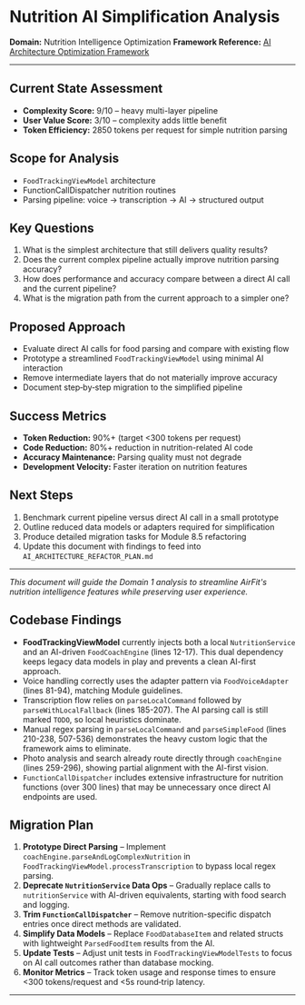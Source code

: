 # Nutrition AI Simplification Analysis

**Domain:** Nutrition Intelligence Optimization
**Framework Reference:** [AI Architecture Optimization Framework](AI_ARCHITECTURE_OPTIMIZATION_FRAMEWORK.md)

---

## Current State Assessment
- **Complexity Score:** 9/10 – heavy multi-layer pipeline
- **User Value Score:** 3/10 – complexity adds little benefit
- **Token Efficiency:** 2850 tokens per request for simple nutrition parsing

## Scope for Analysis
- `FoodTrackingViewModel` architecture
- FunctionCallDispatcher nutrition routines
- Parsing pipeline: voice → transcription → AI → structured output

## Key Questions
1. What is the simplest architecture that still delivers quality results?
2. Does the current complex pipeline actually improve nutrition parsing accuracy?
3. How does performance and accuracy compare between a direct AI call and the current pipeline?
4. What is the migration path from the current approach to a simpler one?

## Proposed Approach
- Evaluate direct AI calls for food parsing and compare with existing flow
- Prototype a streamlined `FoodTrackingViewModel` using minimal AI interaction
- Remove intermediate layers that do not materially improve accuracy
- Document step‑by‑step migration to the simplified pipeline

## Success Metrics
- **Token Reduction:** 90%+ (target <300 tokens per request)
- **Code Reduction:** 80%+ reduction in nutrition-related AI code
- **Accuracy Maintenance:** Parsing quality must not degrade
- **Development Velocity:** Faster iteration on nutrition features

## Next Steps
1. Benchmark current pipeline versus direct AI call in a small prototype
2. Outline reduced data models or adapters required for simplification
3. Produce detailed migration tasks for Module 8.5 refactoring
4. Update this document with findings to feed into `AI_ARCHITECTURE_REFACTOR_PLAN.md`

---

*This document will guide the Domain 1 analysis to streamline AirFit's nutrition intelligence features while preserving user experience.*

## Codebase Findings
- **FoodTrackingViewModel** currently injects both a local `NutritionService` and an AI-driven `FoodCoachEngine` (lines 12-17). This dual dependency keeps legacy data models in play and prevents a clean AI-first approach.
- Voice handling correctly uses the adapter pattern via `FoodVoiceAdapter` (lines 81-94), matching Module guidelines.
- Transcription flow relies on `parseLocalCommand` followed by `parseWithLocalFallback` (lines 185-207). The AI parsing call is still marked `TODO`, so local heuristics dominate.
- Manual regex parsing in `parseLocalCommand` and `parseSimpleFood` (lines 210-238, 507-536) demonstrates the heavy custom logic that the framework aims to eliminate.
- Photo analysis and search already route directly through `coachEngine` (lines 259-296), showing partial alignment with the AI-first vision.
- `FunctionCallDispatcher` includes extensive infrastructure for nutrition functions (over 300 lines) that may be unnecessary once direct AI endpoints are used.

## Migration Plan
1. **Prototype Direct Parsing** – Implement `coachEngine.parseAndLogComplexNutrition` in `FoodTrackingViewModel.processTranscription` to bypass local regex parsing.
2. **Deprecate `NutritionService` Data Ops** – Gradually replace calls to `nutritionService` with AI-driven equivalents, starting with food search and logging.
3. **Trim `FunctionCallDispatcher`** – Remove nutrition-specific dispatch entries once direct methods are validated.
4. **Simplify Data Models** – Replace `FoodDatabaseItem` and related structs with lightweight `ParsedFoodItem` results from the AI.
5. **Update Tests** – Adjust unit tests in `FoodTrackingViewModelTests` to focus on AI call outcomes rather than database mocking.
6. **Monitor Metrics** – Track token usage and response times to ensure <300 tokens/request and <5s round‑trip latency.

---
